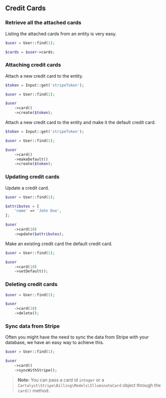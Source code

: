 ## Credit Cards

### Retrieve all the attached cards

Listing the attached cards from an entity is very easy.

```php
$user = User::find(1);

$cards = $user->cards;
```

### Attaching credit cards

Attach a new credit card to the entity.

```php
$token = Input::get('stripeToken');

$user = User::find(1);

$user
	->card()
	->create($token);
```

Attach a new credit card to the entity and make it the default credit card.

```php
$token = Input::get('stripeToken');

$user = User::find(1);

$user
	->card()
	->makeDefault()
	->create($token);
```

### Updating credit cards

Update a credit card.

```php
$user = User::find(1);

$attributes = [
	'name' => 'John Doe',
];

$user
	->card(10)
	->update($attributes);
```

Make an existing credit card the default credit card.

```php
$user = User::find(1);

$user
	->card(10)
	->setDefault();
```

### Deleting credit cards

```php
$user = User::find(1);

$user
	->card(10)
	->delete();
```

### Sync data from Stripe

Often you might have the need to sync the data from Stripe with your database, we have an easy way to achieve this.

```php
$user = User::find(1);

$user
	->card()
	->syncWithStripe();
```

> **Note:** You can pass a card id `integer` or a `Cartalyst\Stripe\Billing\Models\IlluminateCard` object through the `card()` method.
